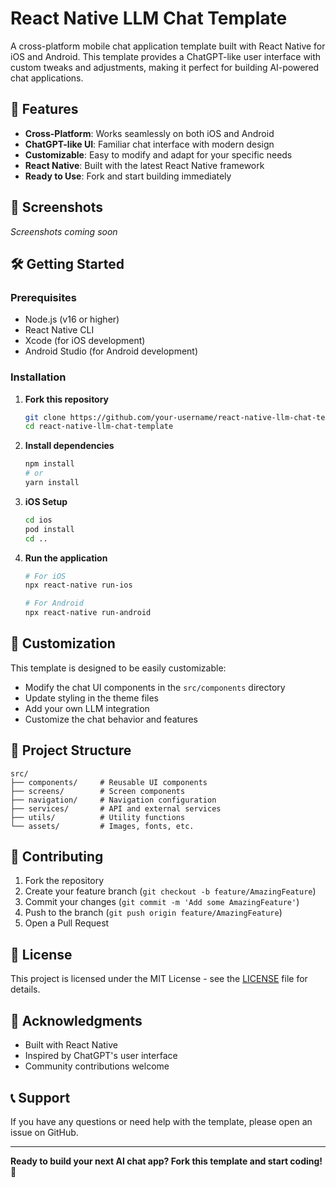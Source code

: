 # React Native LLM Chat Template

A cross-platform mobile chat application template built with React Native for iOS and Android. This template provides a ChatGPT-like user interface with custom tweaks and adjustments, making it perfect for building AI-powered chat applications.

## 🚀 Features

- **Cross-Platform**: Works seamlessly on both iOS and Android
- **ChatGPT-like UI**: Familiar chat interface with modern design
- **Customizable**: Easy to modify and adapt for your specific needs
- **React Native**: Built with the latest React Native framework
- **Ready to Use**: Fork and start building immediately

## 📱 Screenshots

_Screenshots coming soon_

## 🛠️ Getting Started

### Prerequisites

- Node.js (v16 or higher)
- React Native CLI
- Xcode (for iOS development)
- Android Studio (for Android development)

### Installation

1. **Fork this repository**

   ```bash
   git clone https://github.com/your-username/react-native-llm-chat-template.git
   cd react-native-llm-chat-template
   ```

2. **Install dependencies**

   ```bash
   npm install
   # or
   yarn install
   ```

3. **iOS Setup**

   ```bash
   cd ios
   pod install
   cd ..
   ```

4. **Run the application**

   ```bash
   # For iOS
   npx react-native run-ios

   # For Android
   npx react-native run-android
   ```

## 🎨 Customization

This template is designed to be easily customizable:

- Modify the chat UI components in the `src/components` directory
- Update styling in the theme files
- Add your own LLM integration
- Customize the chat behavior and features

## 📁 Project Structure

```
src/
├── components/     # Reusable UI components
├── screens/        # Screen components
├── navigation/     # Navigation configuration
├── services/       # API and external services
├── utils/          # Utility functions
└── assets/         # Images, fonts, etc.
```

## 🤝 Contributing

1. Fork the repository
2. Create your feature branch (`git checkout -b feature/AmazingFeature`)
3. Commit your changes (`git commit -m 'Add some AmazingFeature'`)
4. Push to the branch (`git push origin feature/AmazingFeature`)
5. Open a Pull Request

## 📄 License

This project is licensed under the MIT License - see the [LICENSE](LICENSE) file for details.

## 🙏 Acknowledgments

- Built with React Native
- Inspired by ChatGPT's user interface
- Community contributions welcome

## 📞 Support

If you have any questions or need help with the template, please open an issue on GitHub.

---

**Ready to build your next AI chat app? Fork this template and start coding! 🚀**
